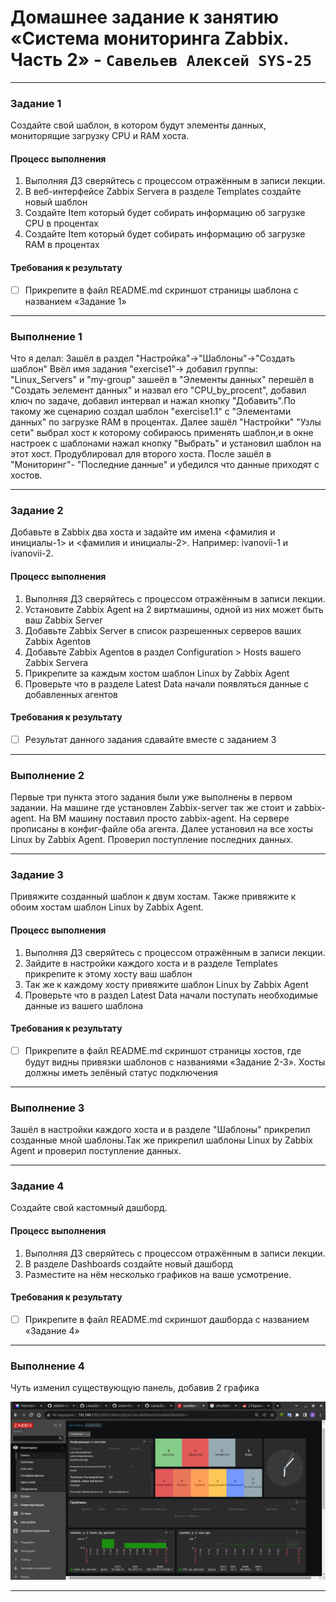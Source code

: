 # Домашнее задание к занятию «Система мониторинга Zabbix. Часть 2» - `Савельев Алексей SYS-25`

---

### Задание 1
Создайте свой шаблон, в котором будут элементы данных, мониторящие загрузку CPU и RAM хоста.

#### Процесс выполнения
1. Выполняя ДЗ сверяйтесь с процессом отражённым в записи лекции.
2. В веб-интерфейсе Zabbix Servera в разделе Templates создайте новый шаблон
3. Создайте Item который будет собирать информацию об загрузке CPU в процентах
4. Создайте Item который будет собирать информацию об загрузке RAM в процентах
#### Требования к результату
- [ ] Прикрепите в файл README.md скриншот страницы шаблона с названием «Задание 1»
---
### Выполнение 1
Что я делал:
Зашёл в раздел "Настройка"->"Шаблоны"->"Создать шаблон"
Ввёл имя задания "exerсise1"-> добавил группы: "Linux_Servers" и "my-group" зашеёл в "Элементы данных" перешёл в "Создать эелемент данных" и назвал его "CPU_by_procent", добавил ключ по задаче, добавил интервал и нажал кнопку "Добавить".По такому же сценарию создал шаблон "exercise1.1" с "Элементами данных" по загрузке RAM в процентах. Далее зашёл "Настройки" "Узлы сети" выбрал хост к которому собираюсь применять шаблон,и в окне настроек с шаблонами нажал кнопку "Выбрать" и установил шаблон на этот хост. Продублировал для второго хоста. После зашёл в "Мониторинг"- "Последние данные" и убедился что данные приходят с хостов.



---

### Задание 2
Добавьте в Zabbix два хоста и задайте им имена <фамилия и инициалы-1> и <фамилия и инициалы-2>. Например: ivanovii-1 и ivanovii-2.

#### Процесс выполнения
1. Выполняя ДЗ сверяйтесь с процессом отражённым в записи лекции.
2. Установите Zabbix Agent на 2 виртмашины, одной из них может быть ваш Zabbix Server
3. Добавьте Zabbix Server в список разрешенных серверов ваших Zabbix Agentов
4. Добавьте Zabbix Agentов в раздел Configuration > Hosts вашего Zabbix Servera
5. Прикрепите за каждым хостом шаблон Linux by Zabbix Agent
6. Проверьте что в разделе Latest Data начали появляться данные с добавленных агентов

#### Требования к результату
- [ ] Результат данного задания сдавайте вместе с заданием 3
---
### Выполнение 2
Первые три пункта этого задания были уже выполнены в первом задании. На машине где установлен Zabbix-server так же стоит и zabbix-agent. На ВМ машину поставил просто zabbix-agent. На сервере прописаны в конфиг-файле оба агента. Далее установил на все хосты Linux by Zabbix Agent. Проверил поступление последних данных.



---
### Задание 3
Привяжите созданный шаблон к двум хостам. Также привяжите к обоим хостам шаблон Linux by Zabbix Agent.

#### Процесс выполнения
1. Выполняя ДЗ сверяйтесь с процессом отражённым в записи лекции.
2. Зайдите в настройки каждого хоста и в разделе Templates прикрепите к этому хосту ваш шаблон
3. Так же к каждому хосту привяжите шаблон Linux by Zabbix Agent
4. Проверьте что в раздел Latest Data начали поступать необходимые данные из вашего шаблона

#### Требования к результату
- [ ] Прикрепите в файл README.md скриншот страницы хостов, где будут видны привязки шаблонов с названиями «Задание 2-3». Хосты должны иметь зелёный статус подключения
---
### Выполнение 3
Зашёл в настройки каждого хоста и в разделе "Шаблоны" прикрепил созданные мной шаблоны.Так же прикрепил шаблоны Linux by Zabbix Agent и проверил поступление данных.

---
### Задание 4
Создайте свой кастомный дашборд.

#### Процесс выполнения
1. Выполняя ДЗ сверяйтесь с процессом отражённым в записи лекции.
2. В разделе Dashboards создайте новый дашборд
3. Разместите на нём несколько графиков на ваше усмотрение.

#### Требования к результату
- [ ] Прикрепите в файл README.md скриншот дашборда с названием «Задание 4»
---
### Выполнение 4
Чуть изменил существующую панель, добавив 2 графика

![Dashboard](https://github.com/Lexacbr/zabbix-hw2/blob/main/screenshots/my-dash.png)

---

